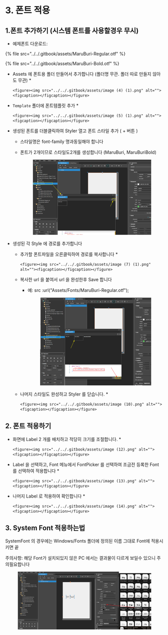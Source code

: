 # 3. 폰트 적용

## 1.폰트 추가하기 (시스템 폰트를  사용할경우 무시)

* 예제폰트 다운로드:

{% file src="../../.gitbook/assets/MaruBuri-Regular.otf" %}

{% file src="../../.gitbook/assets/MaruBuri-Bold.otf" %}

* Assets 에 폰트용 폴더 만들어서 추가합니다 (폴더명 무관.  폴더 따로 만들지 않아도 무관)
  *

      <figure><img src="../../.gitbook/assets/image (4) (1).png" alt=""><figcaption></figcaption></figure>


* `Template` 폴더에 폰트템플릿 추가&#x20;
  *

      <figure><img src="../../.gitbook/assets/image (5) (1).png" alt=""><figcaption></figcaption></figure>



* 생성된 폰트를 더블클릭하여 Styler 열고 폰트 스타일 추가 ( + 버튼  )
  * 스타일명은 font-family 명과동일해야 합니다
  *   폰트가 2개이므로 스타일도2개를 생성합니다 (MaruBuri, MaruBuriBold)

      <figure><img src="../../.gitbook/assets/image (6) (1).png" alt=""><figcaption></figcaption></figure>


* 생성된 각 Style 에 경로를 추가합니다
  * 추가할 폰트파일을 오른클릭하여 경로를 복사합니다
    *

        <figure><img src="../../.gitbook/assets/image (7) (1).png" alt=""><figcaption></figcaption></figure>


  * 복사한 url 을 붙여서 url 을 완성한후 Save 합니다
    *   예:   src :url("Assets/Fonts/MaruBuri-Regular.otf");

        <figure><img src="../../.gitbook/assets/image (11).png" alt=""><figcaption></figcaption></figure>
  * 나머지 스타일도 완성하고 Styler 를 닫습니다.
    *

        <figure><img src="../../.gitbook/assets/image (10).png" alt=""><figcaption></figcaption></figure>



## 2. 폰트 적용하기

* 화면에 Label 2 개를 배치하고 적당히 크기를 조절합니다.
  *

      <figure><img src="../../.gitbook/assets/image (12).png" alt=""><figcaption></figcaption></figure>


* Label 을 선택하고, Font 메뉴에서 FontPicker 를 선택하여 조금전 등록한 Font 를 선택하여 적용합니다
  *

      <figure><img src="../../.gitbook/assets/image (13).png" alt=""><figcaption></figcaption></figure>


* 나머지 Label 로 적용하여 확인합니다
  *

      <figure><img src="../../.gitbook/assets/image (14).png" alt=""><figcaption></figcaption></figure>



## 3. System Font 적용하는법

SystemFont 의 경우에는 Windows/Fonts 폴더에 정의된 이름 그대로 Font에 적용시키면 끝

주의사항: 해당 Font가 설치되있지  않은 PC 에서는 결과물이 다르게 보일수 있으니 주의필요합니다

<figure><img src="../../.gitbook/assets/image (15).png" alt=""><figcaption></figcaption></figure>



